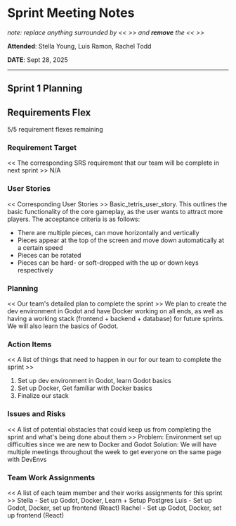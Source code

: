 # Sprint Meeting Notes

*note: replace anything surrounded by << >> and **remove** the << >>*

**Attended**: Stella Young, Luis Ramon, Rachel Todd

**DATE**: Sept 28, 2025

***

## Sprint 1 Planning

## Requirements Flex

5/5 requirement flexes remaining

### Requirement Target

<< The corresponding SRS requirement that our team will be complete in next sprint >>
N/A

### User Stories

<< Corresponding User Stories >>
Basic_tetris_user_story.
This outlines the basic functionality of the core gameplay, as the user wants to attract more players. The acceptance criteria is as follows:
- There are multiple pieces, can move horizontally and vertically
- Pieces appear at the top of the screen and move down automatically at a certain speed
- Pieces can be rotated
- Pieces can be hard- or soft-dropped with the up or down keys respectively


### Planning

<< Our team's detailed plan to complete the sprint >>
We plan to create the dev environment in Godot and have Docker working on all ends, as well as having a working stack (frontend + backend + database) for future sprints. We will also learn the basics of Godot.

### Action Items

<< A list of things that need to happen in our for our team to complete the sprint >>
1. Set up dev environment in Godot, learn Godot basics
2. Set up Docker, Get familiar with Docker basics
3. Finalize our stack 

### Issues and Risks

<< A list of potential obstacles that could keep us from completing the sprint and what's being done about them >>
Problem: Environment set up difficulties since we are new to Docker and Godot
Solution: We will have multiple meetings throughout the week to get everyone on the same page with DevEnvs


### Team Work Assignments

<< A list of each team member and their works assignments for this sprint >>
Stella - Set up Godot, Docker, Learn + Setup Postgres 
Luis - Set up Godot, Docker, set up frontend (React)
Rachel - Set up Godot, Docker, set up frontend (React)